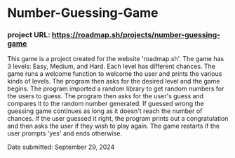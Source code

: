 # Number-Guessing-Game
### project URL: https://roadmap.sh/projects/number-guessing-game
  This game is a project created for the website 'roadmap.sh'. The game has 3 levels: Easy, Medium, and Hard. Each level has different chances. The game runs a welcome function to welcome the user and prints the various kinds of levels. The program then asks for the desired level and the game begins. The program imported a random library to get random numbers for the users to guess. The program then asks for the user's guess and compares it to the random number generated. If guessed wrong the guessing game continues as long as it doesn't reach the number of chances. If the user guessed it right, the program prints out a congratulation and then asks the user if they wish to play again. The game restarts if the user prompts 'yes' and ends otherwise.

  Date submitted: September 29, 2024
